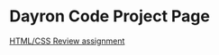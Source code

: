 # Dayron Code Project Page
<a href="file:///C:/Users/19548/Documents/GitHub/CITC1300/Business%20Website/index.html">HTML/CSS Review assignment</a>